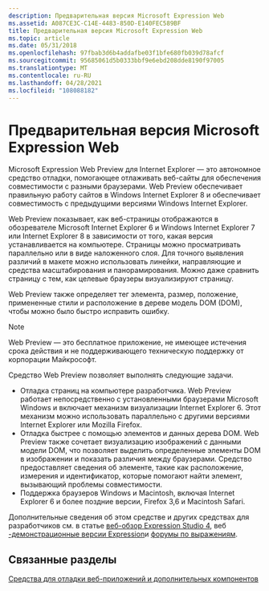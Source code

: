 ```yaml
---
description: Предварительная версия Microsoft Expression Web
ms.assetid: A087CE3C-C14E-4483-850D-E140FEC589BF
title: Предварительная версия Microsoft Expression Web
ms.topic: article
ms.date: 05/31/2018
ms.openlocfilehash: 97fbab3d6b4addafbe03f1bfe680fb039d78afcf
ms.sourcegitcommit: 95685061d5b0333bbf9e6ebd208dde8190f97005
ms.translationtype: MT
ms.contentlocale: ru-RU
ms.lasthandoff: 04/28/2021
ms.locfileid: "108088182"
---
```

# <a name="microsoft-expression-web-superpreview"></a>Предварительная версия Microsoft Expression Web

Microsoft Expression Web Preview для Internet Explorer — это автономное средство отладки, помогающее отлаживать веб-сайты для обеспечения совместимости с разными браузерами. Web Preview обеспечивает правильную работу сайтов в Windows Internet Explorer 8 и обеспечивает совместимость с предыдущими версиями Windows Internet Explorer.

Web Preview показывает, как веб-страницы отображаются в обозревателе Microsoft Internet Explorer 6 и Windows Internet Explorer 7 или Internet Explorer 8 в зависимости от того, какая версия устанавливается на компьютере. Страницы можно просматривать параллельно или в виде наложенного слоя. Для точного выявления различий в макете можно использовать линейки, направляющие и средства масштабирования и панорамирования. Можно даже сравнить страницу с тем, как целевые браузеры визуализируют страницу.

Web Preview также определяет тег элемента, размер, положение, примененные стили и расположение в дереве модель DOM (DOM), чтобы можно было быстро исправить ошибку.

> [!Note]  
> Web Preview — это бесплатное приложение, не имеющее истечения срока действия и не поддерживающего техническую поддержку от корпорации Майкрософт.

 

Средство Web Preview позволяет выполнять следующие задачи.

-   Отладка страниц на компьютере разработчика. Web Preview работает непосредственно с установленными браузерами Microsoft Windows и включает механизм визуализации Internet Explorer 6. Этот механизм можно использовать параллельно с другими версиями Internet Explorer или Mozilla Firefox.
-   Отладка быстрее с помощью элементов и данных дерева DOM. Web Preview также сочетает визуализацию изображений с данными модели DOM, что позволяет выделить определенные элементы DOM в изображении и показать различия между браузерами. Средство предоставляет сведения об элементе, такие как расположение, измерения и идентификатор, которые помогают найти элемент, вызывающий проблемы совместимости.
-   Поддержка браузеров Windows и Macintosh, включая Internet Explorer 6 и более поздние версии, Firefox 3,6 и Macintosh Safari.

Дополнительные сведения об этом средстве и других средствах для разработчиков см. в статье [веб-обзор Expression Studio 4](https://www.microsoft.com/expression/products/StudioWebPro_Overview.aspx), веб [-демонстрационные версии Expression](https://msdn.microsoft.com/expression/ff723803.aspx)и [форумы по выражениям](https://social.msdn.microsoft.com/forums/announce/threads).

## <a name="related-topics"></a>Связанные разделы

<dl> <dt>

[Средства для отладки веб-приложений и дополнительных компонентов](tools-for-debugging-web-applications-and-add-ons.md)
</dt> </dl>

 

 



